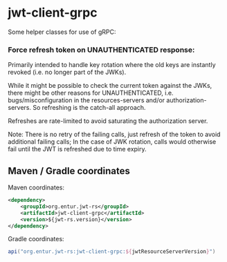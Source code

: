 # jwt-client-grpc
Some helper classes for use of gRPC:

### Force refresh token on UNAUTHENTICATED response:
Primarily intended to handle key rotation where the old keys are instantly revoked (i.e. no longer part of the JWKs). 

While it might be possible to check the current token against the JWKs, there might be other reasons for UNAUTHENTICATED, 
i.e. bugs/misconfiguration in the resources-servers and/or authorization-servers. So refreshing is the catch-all approach.
  
Refreshes are rate-limited to avoid saturating the authorization server. 

Note: There is no retry of the failing calls, just refresh of the token to avoid additional failing calls; In the case of JWK rotation, 
calls would otherwise fail until the JWT is refreshed due to time expiry. 

## Maven / Gradle coordinates

Maven coordinates:

```xml
<dependency>
    <groupId>org.entur.jwt-rs</groupId>
    <artifactId>jwt-client-grpc</artifactId>
    <version>${jwt-rs.version}</version>
</dependency>
```

Gradle coordinates:

```groovy
api("org.entur.jwt-rs:jwt-client-grpc:${jwtResourceServerVersion}")
```
